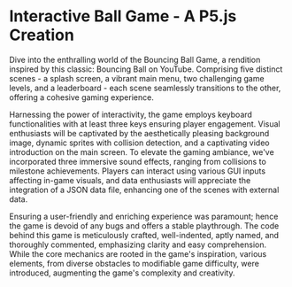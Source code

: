 # Interactive Ball Game - A P5.js Creation

Dive into the enthralling world of the Bouncing Ball Game, a rendition inspired by this classic: Bouncing Ball on YouTube. Comprising five distinct scenes - a splash screen, a vibrant main menu, two challenging game levels, and a leaderboard - each scene seamlessly transitions to the other, offering a cohesive gaming experience.

Harnessing the power of interactivity, the game employs keyboard functionalities with at least three keys ensuring player engagement. Visual enthusiasts will be captivated by the aesthetically pleasing background image, dynamic sprites with collision detection, and a captivating video introduction on the main screen. To elevate the gaming ambiance, we've incorporated three immersive sound effects, ranging from collisions to milestone achievements. Players can interact using various GUI inputs affecting in-game visuals, and data enthusiasts will appreciate the integration of a JSON data file, enhancing one of the scenes with external data.

Ensuring a user-friendly and enriching experience was paramount; hence the game is devoid of any bugs and offers a stable playthrough. The code behind this game is meticulously crafted, well-indented, aptly named, and thoroughly commented, emphasizing clarity and easy comprehension. While the core mechanics are rooted in the game's inspiration, various elements, from diverse obstacles to modifiable game difficulty, were introduced, augmenting the game's complexity and creativity.
